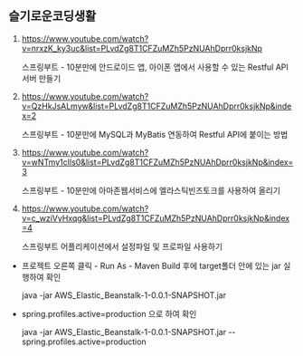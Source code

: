 ## 슬기로운코딩생활

1. https://www.youtube.com/watch?v=nrxzK_ky3uc&list=PLvdZg8T1CFZuMZh5PzNUAhDprr0ksjkNp

	스프링부트 - 10분만에 안드로이드 앱, 아이폰 앱에서 사용할 수 있는 Restful API 서버 만들기

2. https://www.youtube.com/watch?v=QzHkJsALmyw&list=PLvdZg8T1CFZuMZh5PzNUAhDprr0ksjkNp&index=2

	스프링부트 - 10분만에 MySQL과 MyBatis 연동하여 Restful API에 붙이는 방법

3. https://www.youtube.com/watch?v=wNTmy1cIls0&list=PLvdZg8T1CFZuMZh5PzNUAhDprr0ksjkNp&index=3

	스프링부트 - 10분만에 아마존웹서비스에 엘라스틱빈즈토크를 사용하여 올리기

4. https://www.youtube.com/watch?v=c_wziVyHxqg&list=PLvdZg8T1CFZuMZh5PzNUAhDprr0ksjkNp&index=4

	스프링부트 어플리케이션에서 설정파일 및 프로파일 사용하기

- 프로젝트 오른쪽 클릭 - Run As - Maven Build 후에 target폴더 안에 있는 jar 실행하여 확인

	java -jar AWS_Elastic_Beanstalk-1-0.0.1-SNAPSHOT.jar

- spring.profiles.active=production 으로 하여 확인

	java -jar AWS_Elastic_Beanstalk-1-0.0.1-SNAPSHOT.jar --spring.profiles.active=production


